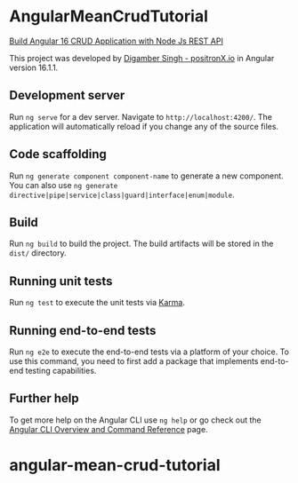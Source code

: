 # AngularMeanCrudTutorial

[Build Angular 16 CRUD Application with Node Js REST API](https://www.positronx.io/build-angular-crud-application-with-nodejs-and-express-rest-api/)

This project was developed by [Digamber Singh - positronX.io]([https://github.com/angular/angular-cli](https://www.positronx.io/author/digamber-singh/)) in Angular version 16.1.1.

## Development server

Run `ng serve` for a dev server. Navigate to `http://localhost:4200/`. The application will automatically reload if you change any of the source files.

## Code scaffolding

Run `ng generate component component-name` to generate a new component. You can also use `ng generate directive|pipe|service|class|guard|interface|enum|module`.

## Build

Run `ng build` to build the project. The build artifacts will be stored in the `dist/` directory.

## Running unit tests

Run `ng test` to execute the unit tests via [Karma](https://karma-runner.github.io).

## Running end-to-end tests

Run `ng e2e` to execute the end-to-end tests via a platform of your choice. To use this command, you need to first add a package that implements end-to-end testing capabilities.

## Further help

To get more help on the Angular CLI use `ng help` or go check out the [Angular CLI Overview and Command Reference](https://angular.io/cli) page.
# angular-mean-crud-tutorial
